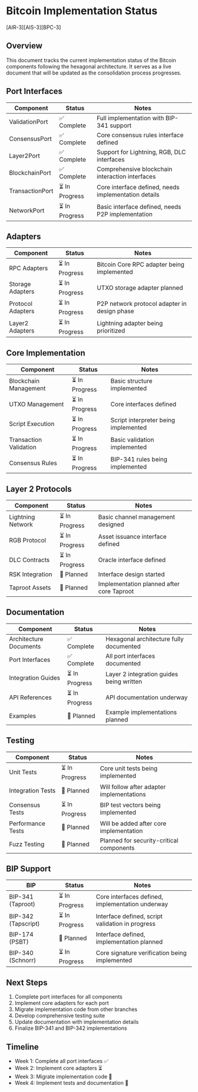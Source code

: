 # Bitcoin Implementation Status
[AIR-3][AIS-3][BPC-3]

## Overview

This document tracks the current implementation status of the Bitcoin components following the hexagonal architecture. It serves as a live document that will be updated as the consolidation process progresses.

## Port Interfaces

| Component | Status | Notes |
|-----------|--------|-------|
| ValidationPort | ✅ Complete | Full implementation with BIP-341 support |
| ConsensusPort | ✅ Complete | Core consensus rules interface defined |
| Layer2Port | ✅ Complete | Support for Lightning, RGB, DLC interfaces |
| BlockchainPort | ✅ Complete | Comprehensive blockchain interaction interfaces |
| TransactionPort | ⏳ In Progress | Core interface defined, needs implementation details |
| NetworkPort | ⏳ In Progress | Basic interface defined, needs P2P implementation |

## Adapters

| Component | Status | Notes |
|-----------|--------|-------|
| RPC Adapters | ⏳ In Progress | Bitcoin Core RPC adapter being implemented |
| Storage Adapters | ⏳ In Progress | UTXO storage adapter planned |
| Protocol Adapters | ⏳ In Progress | P2P network protocol adapter in design phase |
| Layer2 Adapters | ⏳ In Progress | Lightning adapter being prioritized |

## Core Implementation

| Component | Status | Notes |
|-----------|--------|-------|
| Blockchain Management | ⏳ In Progress | Basic structure implemented |
| UTXO Management | ⏳ In Progress | Core interfaces defined |
| Script Execution | ⏳ In Progress | Script interpreter being implemented |
| Transaction Validation | ⏳ In Progress | Basic validation implemented |
| Consensus Rules | ⏳ In Progress | BIP-341 rules being implemented |

## Layer 2 Protocols

| Component | Status | Notes |
|-----------|--------|-------|
| Lightning Network | ⏳ In Progress | Basic channel management designed |
| RGB Protocol | ⏳ In Progress | Asset issuance interface defined |
| DLC Contracts | ⏳ In Progress | Oracle interface defined |
| RSK Integration | 🔄 Planned | Interface design started |
| Taproot Assets | 🔄 Planned | Implementation planned after core Taproot |

## Documentation

| Component | Status | Notes |
|-----------|--------|-------|
| Architecture Documents | ✅ Complete | Hexagonal architecture fully documented |
| Port Interfaces | ✅ Complete | All port interfaces documented |
| Integration Guides | ⏳ In Progress | Layer 2 integration guides being written |
| API References | ⏳ In Progress | API documentation underway |
| Examples | 🔄 Planned | Example implementations planned |

## Testing

| Component | Status | Notes |
|-----------|--------|-------|
| Unit Tests | ⏳ In Progress | Core unit tests being implemented |
| Integration Tests | 🔄 Planned | Will follow after adapter implementations |
| Consensus Tests | ⏳ In Progress | BIP test vectors being implemented |
| Performance Tests | 🔄 Planned | Will be added after core implementation |
| Fuzz Testing | 🔄 Planned | Planned for security-critical components |

## BIP Support

| BIP | Status | Notes |
|-----|--------|-------|
| BIP-341 (Taproot) | ⏳ In Progress | Core interfaces defined, implementation underway |
| BIP-342 (Tapscript) | ⏳ In Progress | Interface defined, script validation in progress |
| BIP-174 (PSBT) | 🔄 Planned | Interface defined, implementation planned |
| BIP-340 (Schnorr) | ⏳ In Progress | Core signature verification being implemented |

## Next Steps

1. Complete port interfaces for all components
2. Implement core adapters for each port
3. Migrate implementation code from other branches
4. Develop comprehensive testing suite
5. Update documentation with implementation details
6. Finalize BIP-341 and BIP-342 implementations

## Timeline

- Week 1: Complete all port interfaces ✅
- Week 2: Implement core adapters ⏳
- Week 3: Migrate implementation code 🔄
- Week 4: Implement tests and documentation 🔄